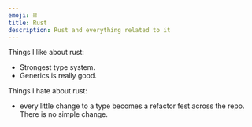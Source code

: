```yaml
---
emoji: ⛓️
title: Rust
description: Rust and everything related to it
---
```


Things I like about rust:

- Strongest type system.
- Generics is really good.

Things I hate about rust:

- every little change to a type becomes a refactor fest across the repo. There is no simple change.
